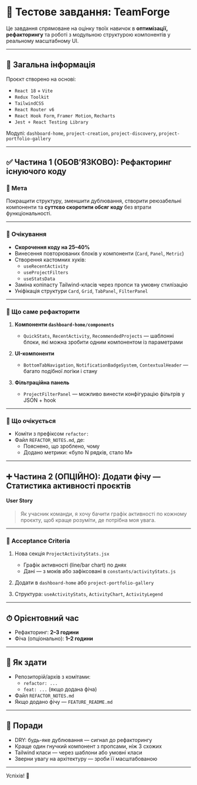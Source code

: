 # 🧪 Тестове завдання: TeamForge

Це завдання спрямоване на оцінку твоїх навичок в **оптимізації, рефакторингу** та роботі з модульною структурою компонентів у реальному масштабному UI.

---

## 📌 Загальна інформація

Проєкт створено на основі:

- `React 18` + `Vite`
- `Redux Toolkit`
- `TailwindCSS`
- `React Router v6`
- `React Hook Form`, `Framer Motion`, `Recharts`
- `Jest + React Testing Library`

Модулі: `dashboard-home`, `project-creation`, `project-discovery`, `project-portfolio-gallery`

---

## ✅ Частина 1 (ОБОВ’ЯЗКОВО): **Рефакторинг існуючого коду**

### 🎯 Мета

Покращити структуру, зменшити дублювання, створити реюзабельні компоненти та **суттєво скоротити обсяг коду** без втрати функціональності.

---

### 🔧 Очікування

- **Скорочення коду на 25–40%**
- Винесення повторюваних блоків у компоненти (`Card`, `Panel`, `Metric`)
- Створення кастомних хуків:
  - `useRecentActivity`
  - `useProjectFilters`
  - `useStatsData`
- Заміна копіпасту Tailwind-класів через пропси та умовну стилізацію
- Уніфікація структури `Card`, `Grid`, `TabPanel`, `FilterPanel`

---

### 📂 Що саме рефакторити

1. **Компоненти `dashboard-home/components`**
   - `QuickStats`, `RecentActivity`, `RecommendedProjects` — шаблонні блоки, які можна зробити одним компонентом із параметрами

2. **UI-компоненти**
   - `BottomTabNavigation`, `NotificationBadgeSystem`, `ContextualHeader` — багато подібної логіки і стану

3. **Фільтраційна панель**
   - `ProjectFilterPanel` — можливо винести конфігурацію фільтрів у JSON + hook

---

### 📄 Що очікується

- Коміти з префіксом `refactor:`
- Файл `REFACTOR_NOTES.md`, де:
  - Пояснено, що зроблено, чому
  - Додано метрики: «було N рядків, стало M»

---

## ➕ Частина 2 (ОПЦІЙНО): **Додати фічу — Статистика активності проєктів**

#### User Story

> Як учасник команди, я хочу бачити графік активності по кожному проєкту, щоб краще розуміти, де потрібна моя увага.

---

### 📌 Acceptance Criteria

1. Нова секція `ProjectActivityStats.jsx`
   - Графік активності (line/bar chart) по днях
   - Дані — з моків або зафіксовані в `constants/activityStats.js`

2. Додати в `dashboard-home` або `project-portfolio-gallery`

3. Структура: `useActivityStats`, `ActivityChart`, `ActivityLegend`

---

## ⏱ Орієнтовний час

- Рефакторинг: **2–3 години**
- Фіча (опціонально): **1–2 години**

---

## 🔁 Як здати

- Репозиторій/архів з комітами:
  - `refactor: ...`
  - `feat: ...` (якщо додана фіча)
- Файл `REFACTOR_NOTES.md`
- Якщо додано фічу — `FEATURE_README.md`

---

## 🧠 Поради

- DRY: будь-яке дублювання — сигнал до рефакторингу
- Краще один гнучкий компонент з пропсами, ніж 3 схожих
- Tailwind класи — через шаблони або умовні класи
- Зверни увагу на архітектуру — зроби її масштабованою

---

Успіхів! 🚀
